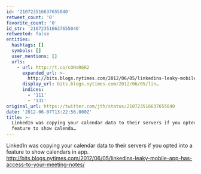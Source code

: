 ```yaml
---
id: '210723516637655040'
retweet_count: '0'
favorite_count: '0'
id_str: '210723516637655040'
retweeted: false
entities:
  hashtags: []
  symbols: []
  user_mentions: []
  urls:
    - url: http://t.co/cONsR6R2
      expanded_url: >-
        http://bits.blogs.nytimes.com/2012/06/05/linkedins-leaky-mobile-app-has-access-to-your-meeting-notes/
      display_url: bits.blogs.nytimes.com/2012/06/05/lin…
      indices:
        - '111'
        - '131'
original_url: https://twitter.com/jth/status/210723516637655040
date: '2012-06-07T13:22:56.000Z'
title: >-
  LinkedIn was copying your calendar data to their servers if you opted into a
  feature to show calenda…
---
```


LinkedIn was copying your calendar data to their servers if you opted into a feature to show calendars in app. http://bits.blogs.nytimes.com/2012/06/05/linkedins-leaky-mobile-app-has-access-to-your-meeting-notes/
